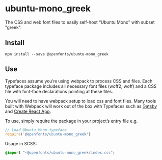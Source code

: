
# ubuntu-mono_greek

The CSS and web font files to easily self-host “Ubuntu Mono” with subset "greek".

## Install

`npm install --save @openfonts/ubuntu-mono_greek`

## Use

Typefaces assume you’re using webpack to process CSS and files. Each typeface
package includes all necessary font files (woff2, woff) and a CSS file with
font-face declarations pointing at these files.

You will need to have webpack setup to load css and font files. Many tools built
with Webpack will work out of the box with Typefaces such as [Gatsby](https://github.com/gatsbyjs/gatsby)
and [Create React App](https://github.com/facebookincubator/create-react-app).

To use, simply require the package in your project’s entry file e.g.

```javascript
// Load Ubuntu Mono typeface
require('@openfonts/ubuntu-mono_greek')
```

Usage in SCSS:
```scss
@import "~@openfonts/ubuntu-mono_greek/index.css";
```
